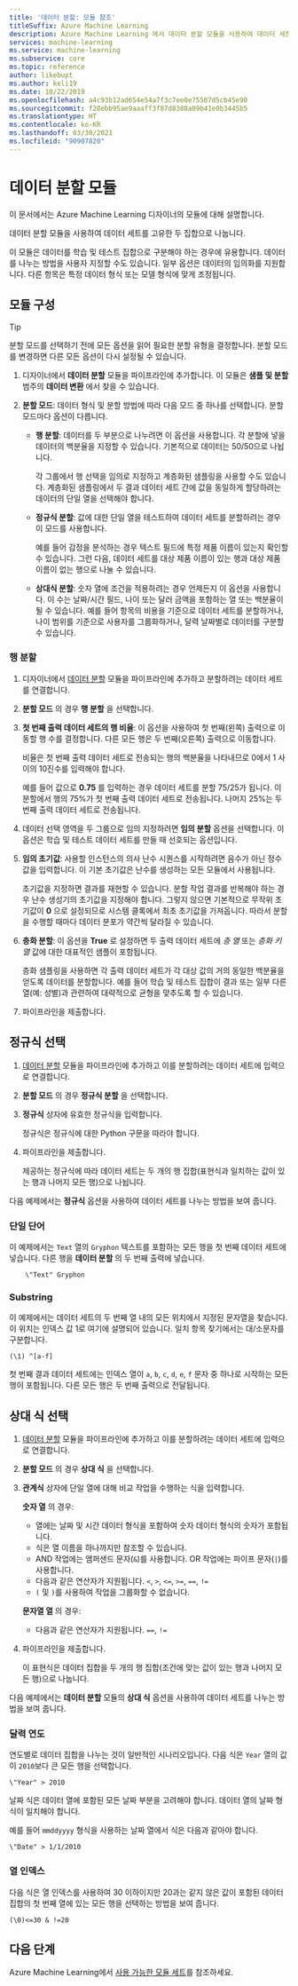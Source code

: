 ```yaml
---
title: '데이터 분할: 모듈 참조'
titleSuffix: Azure Machine Learning
description: Azure Machine Learning 에서 데이터 분할 모듈을 사용하여 데이터 세트를 두 개의 고유 집합으로 나누는 방법을 알아봅니다.
services: machine-learning
ms.service: machine-learning
ms.subservice: core
ms.topic: reference
author: likebupt
ms.author: keli19
ms.date: 10/22/2019
ms.openlocfilehash: a4c93b12ad654e54a7f3c7ee0e75507d5cb45e90
ms.sourcegitcommit: f28ebb95ae9aaaff3f87d8388a09b41e0b3445b5
ms.translationtype: HT
ms.contentlocale: ko-KR
ms.lasthandoff: 03/30/2021
ms.locfileid: "90907820"
---
```

# <a name="split-data-module"></a>데이터 분할 모듈

이 문서에서는 Azure Machine Learning 디자이너의 모듈에 대해 설명합니다.

데이터 분할 모듈을 사용하여 데이터 세트를 고유한 두 집합으로 나눕니다.

이 모듈은 데이터를 학습 및 테스트 집합으로 구분해야 하는 경우에 유용합니다. 데이터를 나누는 방법을 사용자 지정할 수도 있습니다. 일부 옵션은 데이터의 임의화를 지원합니다. 다른 항목은 특정 데이터 형식 또는 모델 형식에 맞게 조정됩니다.

## <a name="configure-the-module"></a>모듈 구성

> [!TIP]
> 분할 모드를 선택하기 전에 모든 옵션을 읽어 필요한 분할 유형을 결정합니다.
> 분할 모드를 변경하면 다른 모든 옵션이 다시 설정될 수 있습니다.

1. 디자이너에서 **데이터 분할** 모듈을 파이프라인에 추가합니다. 이 모듈은 **샘플 및 분할** 범주의 **데이터 변환** 에서 찾을 수 있습니다.

1. **분할 모드**: 데이터 형식 및 분할 방법에 따라 다음 모드 중 하나를 선택합니다. 분할 모드마다 옵션이 다릅니다.

   - **행 분할**: 데이터를 두 부분으로 나누려면 이 옵션을 사용합니다. 각 분할에 넣을 데이터의 백분율을 지정할 수 있습니다. 기본적으로 데이터는 50/50으로 나뉩니다.

     각 그룹에서 행 선택을 임의로 지정하고 계층화된 샘플링을 사용할 수도 있습니다. 계층화된 샘플링에서 두 결과 데이터 세트 간에 값을 동일하게 할당하려는 데이터의 단일 열을 선택해야 합니다.  

   - **정규식 분할**: 값에 대한 단일 열을 테스트하여 데이터 세트를 분할하려는 경우 이 모드를 사용합니다.

     예를 들어 감정을 분석하는 경우 텍스트 필드에 특정 제품 이름이 있는지 확인할 수 있습니다. 그런 다음, 데이터 세트를 대상 제품 이름이 있는 행과 대상 제품 이름이 없는 행으로 나눌 수 있습니다.

   - **상대식 분할**: 숫자 열에 조건을 적용하려는 경우 언제든지 이 옵션을 사용합니다. 이 수는 날짜/시간 필드, 나이 또는 달러 금액을 포함하는 열 또는 백분율이 될 수 있습니다. 예를 들어 항목의 비용을 기준으로 데이터 세트를 분할하거나, 나이 범위를 기준으로 사용자를 그룹화하거나, 달력 날짜별로 데이터를 구분할 수 있습니다.

### <a name="split-rows"></a>행 분할

1. 디자이너에서 [데이터 분할](./split-data.md) 모듈을 파이프라인에 추가하고 분할하려는 데이터 세트를 연결합니다.
  
1. **분할 모드** 의 경우 **행 분할** 을 선택합니다. 

1. **첫 번째 출력 데이터 세트의 행 비율**: 이 옵션을 사용하여 첫 번째(왼쪽) 출력으로 이동할 행 수를 결정합니다. 다른 모든 행은 두 번째(오른쪽) 출력으로 이동합니다.

   비율은 첫 번째 출력 데이터 세트로 전송되는 행의 백분율을 나타내므로 0에서 1 사이의 10진수를 입력해야 합니다.
     
   예를 들어 값으로 **0.75** 를 입력하는 경우 데이터 세트를 분할 75/25가 됩니다. 이 분할에서 행의 75%가 첫 번째 출력 데이터 세트로 전송됩니다. 나머지 25%는 두 번째 출력 데이터 세트로 전송됩니다.
  
1. 데이터 선택 영역을 두 그룹으로 임의 지정하려면 **임의 분할** 옵션을 선택합니다. 이 옵션은 학습 및 테스트 데이터 세트를 만들 때 선호되는 옵션입니다.

1. **임의 초기값**: 사용할 인스턴스의 의사 난수 시퀀스를 시작하려면 음수가 아닌 정수 값을 입력합니다. 이 기본 초기값은 난수를 생성하는 모든 모듈에서 사용됩니다. 

   초기값을 지정하면 결과를 재현할 수 있습니다. 분할 작업 결과를 반복해야 하는 경우 난수 생성기의 초기값을 지정해야 합니다. 그렇지 않으면 기본적으로 무작위 초기값이 **0** 으로 설정되므로 시스템 클록에서 최초 초기값을 가져옵니다. 따라서 분할을 수행할 때마다 데이터 분포가 약간씩 달라질 수 있습니다. 

1. **층화 분할**: 이 옵션을 **True** 로 설정하면 두 출력 데이터 세트에 *층 열* 또는 *층화 키 열* 값에 대한 대표적인 샘플이 포함됩니다. 

   층화 샘플링을 사용하면 각 출력 데이터 세트가 각 대상 값의 거의 동일한 백분율을 얻도록 데이터를 분할합니다. 예를 들어 학습 및 테스트 집합이 결과 또는 일부 다른 열(예: 성별)과 관련하여 대략적으로 균형을 맞추도록 할 수 있습니다.

1. 파이프라인을 제출합니다.


## <a name="select-a-regular-expression"></a>정규식 선택

1. [데이터 분할](./split-data.md) 모듈을 파이프라인에 추가하고 이를 분할하려는 데이터 세트에 입력으로 연결합니다.  
  
1. **분할 모드** 의 경우 **정규식 분할** 을 선택합니다.

1. **정규식** 상자에 유효한 정규식을 입력합니다. 
  
   정규식은 정규식에 대한 Python 구문을 따라야 합니다.

1. 파이프라인을 제출합니다.

   제공하는 정규식에 따라 데이터 세트는 두 개의 행 집합(표현식과 일치하는 값이 있는 행과 나머지 모든 행)으로 나뉩니다. 

다음 예제에서는 **정규식** 옵션을 사용하여 데이터 세트를 나누는 방법을 보여 줍니다. 

### <a name="single-whole-word"></a>단일 단어 

이 예제에서는 `Text` 열의 `Gryphon` 텍스트를 포함하는 모든 행을 첫 번째 데이터 세트에 넣습니다. 다른 행을 **데이터 분할** 의 두 번째 출력에 넣습니다.

```text
    \"Text" Gryphon  
```

### <a name="substring"></a>Substring

이 예제에서는 데이터 세트의 두 번째 열 내의 모든 위치에서 지정된 문자열을 찾습니다. 이 위치는 인덱스 값 1로 여기에 설명되어 있습니다. 일치 항목 찾기에서는 대/소문자를 구분합니다.

```text
(\1) ^[a-f]
```

첫 번째 결과 데이터 세트에는 인덱스 열이 `a`, `b`, `c`, `d`, `e`, `f` 문자 중 하나로 시작하는 모든 행이 포함됩니다. 다른 모든 행은 두 번째 출력으로 전달됩니다.

## <a name="select-a-relative-expression"></a>상대 식 선택

1. [데이터 분할](./split-data.md) 모듈을 파이프라인에 추가하고 이를 분할하려는 데이터 세트에 입력으로 연결합니다.
  
1. **분할 모드** 의 경우 **상대 식** 을 선택합니다.
  
1. **관계식** 상자에 단일 열에 대해 비교 작업을 수행하는 식을 입력합니다.

   **숫자 열** 의 경우:
   - 열에는 날짜 및 시간 데이터 형식을 포함하여 숫자 데이터 형식의 숫자가 포함됩니다.
   - 식은 열 이름을 하나까지만 참조할 수 있습니다.
   - AND 작업에는 앰퍼샌드 문자(`&`)를 사용합니다. OR 작업에는 파이프 문자(`|`)를 사용합니다.
   - 다음과 같은 연산자가 지원됩니다. `<`, `>`, `<=`, `>=`, `==`, `!=`
   - `(` 및 `)`를 사용하여 작업을 그룹화할 수 없습니다.
   
   **문자열 열** 의 경우:
   - 다음과 같은 연산자가 지원됩니다. `==`, `!=`

1. 파이프라인을 제출합니다.

   이 표현식은 데이터 집합을 두 개의 행 집합(조건에 맞는 값이 있는 행과 나머지 모든 행)으로 나눕니다.

다음 예제에서는 **데이터 분할** 모듈의 **상대 식** 옵션을 사용하여 데이터 세트를 나누는 방법을 보여 줍니다.  

### <a name="calendar-year"></a>달력 연도

연도별로 데이터 집합을 나누는 것이 일반적인 시나리오입니다. 다음 식은 `Year` 열의 값이 `2010`보다 큰 모든 행을 선택합니다.

```text
\"Year" > 2010
```

날짜 식은 데이터 열에 포함된 모든 날짜 부분을 고려해야 합니다. 데이터 열의 날짜 형식이 일치해야 합니다. 

예를 들어 `mmddyyyy` 형식을 사용하는 날짜 열에서 식은 다음과 같아야 합니다.

```text
\"Date" > 1/1/2010
```

### <a name="column-index"></a>열 인덱스

다음 식은 열 인덱스를 사용하여 30 이하이지만 20과는 같지 않은 값이 포함된 데이터 집합의 첫 번째 열에 있는 모든 행을 선택하는 방법을 보여 줍니다.

```text
(\0)<=30 & !=20
```


## <a name="next-steps"></a>다음 단계

Azure Machine Learning에서 [사용 가능한 모듈 세트](module-reference.md)를 참조하세요. 
